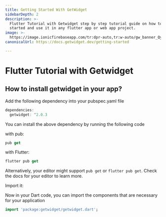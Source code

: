 ```yaml
---
title: Getting Started With GetWidget
sidebarDepth: 2
description: >-
  Flutter Tutorial with Getwidget step by step tutorial guide on how to get
  started and use it in any flutter app or web app project.
image: >-
  https://image.ionicfirebaseapp.com/tr:dpr-auto,tr:w-auto/gw_banner_QysQrCk2J.png
canonicalUrl: https://docs.getwidget.dev/getting-started

---
```


# Flutter Tutorial with Getwidget

## How to install getwidget in your app?

Add the following dependency into your pubspec.yaml file

```dart
dependencies:
  getwidget: ^2.0.3
```

You can install the above dependency by running the following code

with pub:

```dart
pub get
```

with Flutter:

```dart
flutter pub get
```

Alternatively, your editor might support `pub get` or `flutter pub get`. Check the docs for your editor to learn more.

Import it:

Now in your Dart code, you can import the components that are necessary for your application

```dart
import 'package:getwidget/getwidget.dart';
```


